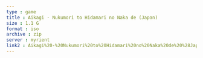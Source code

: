 ```yaml
---
type : game
title : Aikagi - Nukumori to Hidamari no Naka de (Japan)
size : 1.1 G
format : iso
archive : zip
server : myrient
link2 : Aikagi%20-%20Nukumori%20to%20Hidamari%20no%20Naka%20de%20%28Japan%29
---
```

